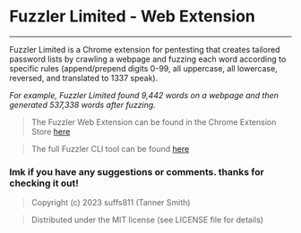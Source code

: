 # Fuzzler Limited - Web Extension
--------------
Fuzzler Limited is a Chrome extension for pentesting that creates tailored password lists by crawling a webpage and fuzzing each word according to specific rules (append/prepend digits 0-99, all uppercase, all lowercase, reversed, and translated to 1337 speak).

*For example, Fuzzler Limited found 9,442 words on a webpage and then generated 537,338 words after fuzzing.*

> The Fuzzler Web Extension can be found in the Chrome Extension Store [here](https://chrome.google.com/webstore/detail/fuzzler-limited-chrome-ex/jlcpgbolpnnpbeaiiclkhjckkjepidgo)

> The full Fuzzler CLI tool can be found [here](https://github.com/suffs811/fuzzler)

### lmk if you have any suggestions or comments. thanks for checking it out! 

> Copyright (c) 2023 suffs811 (Tanner Smith)

> Distributed under the MIT license (see LICENSE file for details)
